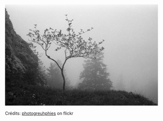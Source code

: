 ![Antoine](/images/2022-07-03.jpg)

Crédits: [photogreuhphies](https://www.flickr.com/people/photogreuhphies/) on flickr